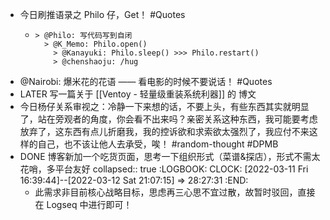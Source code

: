 - 今日刷推语录之 Philo 仔，Get！ #Quotes
	- ```
	  > @Philo: 写代码写到自闭
	  	> @K_Memo: Philo.open()
	      > @Kanayuki: Philo.sleep() >>> Philo.restart()
	      > @chenshaoju: /hug
	  ```
- @Nairobi: 爆米花的花语 —— 看电影的时候不要说话！ #Quotes
- LATER 写一篇关于 [[Ventoy - 轻量级重装系统利器]] 的 博文
- 今日杨仔关系审视之：冷静一下来想的话，不要上头，有些东西其实就明显了，站在旁观者的角度，你会看不出来吗？亲密关系这种东西，我可能要考虑放弃了，这东西有点儿折磨我，我的控诉欲和求索欲太强烈了，我应付不来这样的自己，也不该让他人去承受，唉！ #random-thought #DPMB
- DONE 博客新加一个吃货页面，思考一下组织形式（菜谱&探店），形式不需太花哨，多平台友好
  collapsed:: true
  :LOGBOOK:
  CLOCK: [2022-03-11 Fri 16:39:44]--[2022-03-12 Sat 21:07:15] =>  28:27:31
  :END:
	- 此需求非目前核心战略目标，思虑再三心思不宜过散，故暂时驳回，直接在 Logseq 中进行即可！